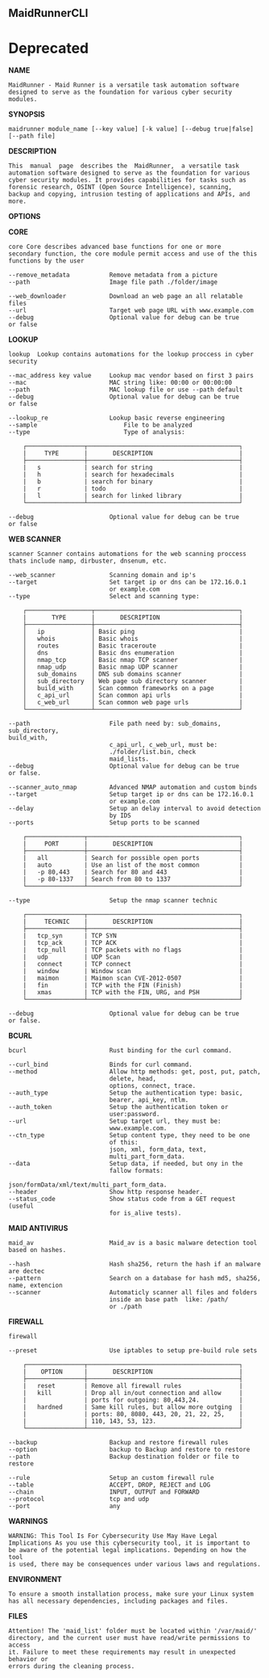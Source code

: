 ## MaidRunnerCLI

# Deprecated

**NAME**

    MaidRunner - Maid Runner is a versatile task automation software
    designed to serve as the foundation for various cyber security modules.

**SYNOPSIS**

    maidrunner module_name [--key value] [-k value] [--debug true|false]
    [--path file]

**DESCRIPTION**

    This  manual  page  describes the  MaidRunner,  a versatile task
    automation software designed to serve as the foundation for various
    cyber security modules. It provides capabilities for tasks such as
    forensic research, OSINT (Open Source Intelligence), scanning,
    backup and copying, intrusion testing of applications and APIs, and more.

**OPTIONS**

**CORE**

    core Core describes advanced base functions for one or more
    secondary function, the core module permit access and use of the this
    functions by the user

    --remove_metadata           Remove metadata from a picture
    --path                      Image file path ./folder/image

    --web_downloader            Download an web page an all relatable
    files
    --url                       Target web page URL with www.example.com
    --debug                     Optional value for debug can be true
    or false

**LOOKUP**

    lookup  Lookup contains automations for the lookup proccess in cyber
    security

    --mac_address key value     Lookup mac vendor based on first 3 pairs
    --mac                       MAC string like: 00:00 or 00:00:00
    --path                      MAC lookup file or use --path default
    --debug                     Optional value for debug can be true
    or false

    --lookup_re                 Lookup basic reverse engineering
    --sample                        File to be analyzed
    --type                          Type of analysis:

        ┌────────────────┬──────────────────────────────────────────┐
        |     TYPE       |       DESCRIPTION                        |
        ├────────────────┼──────────────────────────────────────────┤
        |   s            | search for string                        |
        |   h            | search for hexadecimals                  |
        |   b            | search for binary                        |
        |   r            | todo                                     |
        |   l            | search for linked library                |
        └────────────────┴──────────────────────────────────────────┘

    --debug                     Optional value for debug can be true
    or false

**WEB SCANNER**

    scanner Scanner contains automations for the web scanning proccess
    thats include namp, dirbuster, dnsenum, etc.

    --web_scanner               Scanning domain and ip's
    --target                    Set target ip or dns can be 172.16.0.1
                                or example.com
    --type                      Select and scanning type:

        ┌──────────────────┬────────────────────────────────────────┐
        |       TYPE       |       DESCRIPTION                      |
        ├──────────────────┼────────────────────────────────────────┤
        │   ip             │ Basic ping                             |
        │   whois          │ Basic whois                            |
        │   routes         │ Basic traceroute                       |
        │   dns            │ Basic dns enumeration                  |
        │   nmap_tcp       │ Basic nmap TCP scanner                 |
        │   nmap_udp       │ Basic nmap UDP scanner                 |
        │   sub_domains    │ DNS sub domains scanner                |
        │   sub_directory  │ Web page sub directory scanner         |
        │   build_with     │ Scan common frameworks on a page       |
        │   c_api_url      │ Scan common api urls                   |
        │   c_web_url      │ Scan common web page urls              |
        └──────────────────┴────────────────────────────────────────┘

    --path                      File path need by: sub_domains,
    sub_directory,
    build_with,
                                c_api_url, c_web_url, must be:
                                ./folder/list.bin, check
                                maid_lists.
    --debug                     Optional value for debug can be true
    or false.

    --scanner_auto_nmap         Advanced NMAP automation and custom binds
    --target                    Setup target ip or dns can be 172.16.0.1
                                or example.com
    --delay                     Setup an delay interval to avoid detection
                                by IDS
    --ports                     Setup ports to be scanned

        ┌────────────────┬──────────────────────────────────────────┐
        |     PORT       |       DESCRIPTION                        |
        ├────────────────┼──────────────────────────────────────────┤
        |   all          | Search for possible open ports           |
        |   auto         | Use an list of the most common           |
        |   -p 80,443    | Search for 80 and 443                    |
        |   -p 80-1337   | Search from 80 to 1337                   |
        └────────────────┴──────────────────────────────────────────┘

    --type                      Setup the nmap scanner technic

        ┌────────────────┬──────────────────────────────────────────┐
        |     TECHNIC    |       DESCRIPTION                        |
        ├────────────────┼──────────────────────────────────────────┤
        |   tcp_syn      | TCP SYN                                  |
        |   tcp_ack      | TCP ACK                                  |
        |   tcp_null     | TCP packets with no flags                |
        |   udp          | UDP Scan                                 |
        |   connect      | TCP connect                              |
        |   window       | Window scan                              |
        |   maimon       | Maimon scan CVE-2012-0507                |
        |   fin          | TCP with the FIN (Finish)                |
        |   xmas         | TCP with the FIN, URG, and PSH           |
        └────────────────┴──────────────────────────────────────────┘

    --debug                     Optional value for debug can be true
    or false.

**BCURL**

    bcurl                       Rust binding for the curl command.

    --curl_bind                 Binds for curl command.
    --method                    Allow http methods: get, post, put, patch,
                                delete, head,
                                options, connect, trace.
    --auth_type                 Setup the authentication type: basic,
                                bearer, api_key, ntlm.
    --auth_token                Setup the authentication token or
                                user:password.
    --url                       Setup target url, they must be:
                                www.example.com.
    --ctn_type                  Setup content type, they need to be one
                                of this:
                                json, xml, form_data, text,
                                multi_part_form_data.
    --data                      Setup data, if needed, but ony in the
                                fallow formats:
                                json/formData/xml/text/multi_part_form_data.
    --header                    Show http response header.
    --status_code               Show status code from a GET request
    (useful
                                for is_alive tests).

**MAID ANTIVIRUS**

    maid_av                     Maid_av is a basic malware detection tool
    based on hashes.

    --hash                      Hash sha256, return the hash if an malware
    are dectec
    --pattern                   Search on a database for hash md5, sha256,
    name, extencion
    --scanner                   Automaticly scanner all files and folders
                                inside an base path  like: /path/
                                or ./path

**FIREWALL**

    firewall

    --preset                    Use iptables to setup pre-build rule sets 

        ┌────────────────┬──────────────────────────────────────────┐
        |    OPTION      |       DESCRIPTION                        |
        ├────────────────┼──────────────────────────────────────────┤
        |   reset        | Remove all firewall rules                |
        |   kill         | Drop all in/out connection and allow     |
        |                | ports for outgoing: 80,443,24.           |
        |   hardned      | Same kill rules, but allow more outging  |
        |                | ports: 80, 8080, 443, 20, 21, 22, 25,    |
        |                | 110, 143, 53, 123.                       |
        └────────────────┴──────────────────────────────────────────┘ 
    
    --backup                    Backup and restore firewall rules
    --option                    backup to Backup and restore to restore
    --path                      Backup destination folder or file to restore
    
    --rule                      Setup an custom firewall rule
    --table                     ACCEPT, DROP, REJECT and LOG
    --chain                     INPUT, OUTPUT and FORWARD
    --protocol                  tcp and udp
    --port                      any




**WARNINGS**

    WARNING: This Tool Is For Cybersecurity Use May Have Legal
    Implications As you use this cybersecurity tool, it is important to
    be aware of the potential legal implications. Depending on how the tool 
    is used, there may be consequences under various laws and regulations.

**ENVIRONMENT**

    To ensure a smooth installation process, make sure your Linux system
    has all necessary dependencies, including packages and files.

**FILES**

    Attention! The 'maid_list' folder must be located within '/var/maid/' 
    directory, and the current user must have read/write permissions to access 
    it. Failure to meet these requirements may result in unexpected behavior or 
    errors during the cleaning process.
